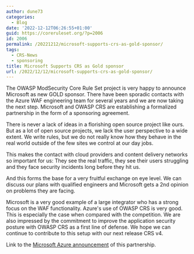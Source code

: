 ```yaml
---
author: dune73
categories:
  - Blog
date: '2022-12-12T06:26:55+01:00'
guid: https://coreruleset.org/?p=2006
id: 2006
permalink: /20221212/microsoft-supports-crs-as-gold-sponsor/
tags:
  - CRS-News
  - sponsoring
title: Microsoft Supports CRS as Gold sponsor
url: /2022/12/12/microsoft-supports-crs-as-gold-sponsor/
---
```



The OWASP ModSecurity Core Rule Set project is very happy to announce Microsoft as new GOLD sponsor. There have been sporadic contacts with the Azure WAF engineering team for several years and we are now taking the next step. Microsoft and OWASP CRS are establishing a formalized partnership in the form of a sponsoring agreement.

There is never a lack of ideas in a florishing open source project like ours. But as a lot of open source projects, we lack the user perspective to a wide extent. We write rules, but we do not really know how they behave in the real world outside of the few sites we control at our day jobs.

This makes the contact with cloud providers and content delivery networks so important for us: They see the real traffic, they see their users struggling and they face security incidents long before they hit us.

And this forms the base for a very fruitful exchange on eye level. We can discuss our plans with qualified engineers and Microsoft gets a 2nd opinion on problems they are facing.

Microsoft is a very good example of a large integrator who has a strong focus on the WAF functionality. Azure's use of OWASP CRS is very good. This is especially the case when compared with the competition. We are also impressed by the commitment to improve the application security posture with OWASP CRS as a first line of defense. We hope we can continue to contribute to this setup with our next release CRS v4.

Link to the [Microsoft Azure announcement](https://azure.microsoft.com/en-us/blog/microsoft-sponsors-owasp-modsecurity-crs-to-improve-application-security/) of this partnership.
